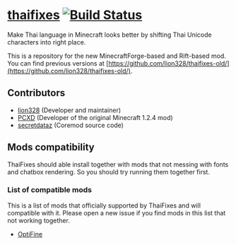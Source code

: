 # [thaifixes](http://thaifixes.lion328.com) [![Build Status](https://travis-ci.org/lion328/ThaiFixes.svg?branch=fabric)](https://travis-ci.org/lion328/ThaiFixes)

Make Thai language in Minecraft looks better by shifting Thai Unicode characters into right place.

This is a repository for the new MinecraftForge-based and Rift-based mod. You can find previous versions at [https://github.com/lion328/thaifixes-old/](https://github.com/lion328/thaifixes-old/).

## Contributors

- [lion328](http://github.com/lion328) (Developer and maintainer)
- [PCXD](http://pcxd.me) (Developer of the original Minecraft 1.2.4 mod)
- [secretdataz](https://github.com/secretdataz) (Coremod source code)

## Mods compatibility

ThaiFixes should able install together with mods that not messing with fonts and chatbox rendering. So you should try running them together first.

### List of compatible mods

This is a list of mods that officially supported by ThaiFixes and will compatible with it. Please open a new issue if you find mods in this list that not working together.

- [OptiFine](http://optifine.net/)
